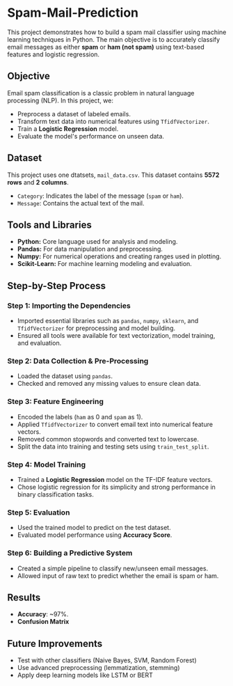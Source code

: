 # Spam-Mail-Prediction
This project demonstrates how to build a spam mail classifier using machine learning techniques in Python. The main objective is to accurately classify email messages as either **spam** or **ham (not spam)** using text-based features and logistic regression.

## Objective 
Email spam classification is a classic problem in natural language processing (NLP). In this project, we:
- Preprocess a dataset of labeled emails.
- Transform text data into numerical features using `TfidfVectorizer`.
- Train a **Logistic Regression** model.
- Evaluate the model's performance on unseen data.
  
## Dataset
This project uses one dtatsets, `mail_data.csv`. This dataset contains **5572 rows** and **2 columns**.
- `Category`: Indicates the label of the message (`spam` or `ham`).
- `Message`: Contains the actual text of the mail.

## Tools and Libraries 
- **Python:** Core language used for analysis and modeling.
- **Pandas:** For data manipulation and preprocessing.
- **Numpy:** For numerical operations and creating ranges used in plotting.
- **Scikit-Learn:** For machine learning modeling and evaluation.

## Step-by-Step Process
### **Step 1: Importing the Dependencies**
- Imported essential libraries such as `pandas`, `numpy`, `sklearn`, and `TfidfVectorizer` for preprocessing and model building.
- Ensured all tools were available for text vectorization, model training, and evaluation.
  
### **Step 2: Data Collection & Pre-Processing**
- Loaded the dataset using `pandas`.
- Checked and removed any missing values to ensure clean data.
  
### **Step 3: Feature Engineering**
- Encoded the labels (`ham` as 0 and `spam` as 1).
- Applied `TfidfVectorizer` to convert email text into numerical feature vectors.
- Removed common stopwords and converted text to lowercase.
- Split the data into training and testing sets using `train_test_split`.
  
### **Step 4: Model Training**
- Trained a **Logistic Regression** model on the TF-IDF feature vectors.
- Chose logistic regression for its simplicity and strong performance in binary classification tasks.
  
### **Step 5: Evaluation**
- Used the trained model to predict on the test dataset.
- Evaluated model performance using **Accuracy Score**.
  
### **Step 6: Building a Predictive System**
- Created a simple pipeline to classify new/unseen email messages.
- Allowed input of raw text to predict whether the email is spam or ham.

## Results
- **Accuracy**: ~97%.
- **Confusion Matrix**

## Future Improvements
- Test with other classifiers (Naive Bayes, SVM, Random Forest)
- Use advanced preprocessing (lemmatization, stemming)
- Apply deep learning models like LSTM or BERT
